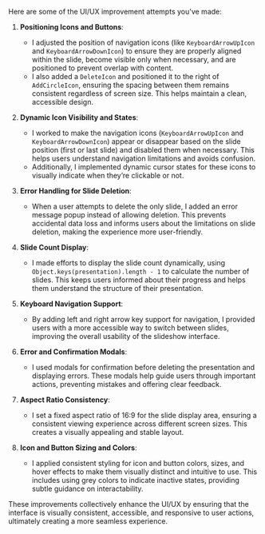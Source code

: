 Here are some of the UI/UX improvement attempts you've made:
1. **Positioning Icons and Buttons**:
   - I adjusted the position of navigation icons (like `KeyboardArrowUpIcon` and `KeyboardArrowDownIcon`) to ensure they are properly aligned within the slide, become visible only when necessary, and are positioned to prevent overlap with content.
   - I also added a `DeleteIcon` and positioned it to the right of `AddCircleIcon`, ensuring the spacing between them remains consistent regardless of screen size. This helps maintain a clean, accessible design.

2. **Dynamic Icon Visibility and States**:
   - I worked to make the navigation icons (`KeyboardArrowUpIcon` and `KeyboardArrowDownIcon`) appear or disappear based on the slide position (first or last slide) and disabled them when necessary. This helps users understand navigation limitations and avoids confusion.
   - Additionally, I implemented dynamic cursor states for these icons to visually indicate when they’re clickable or not.

3. **Error Handling for Slide Deletion**:
   - When a user attempts to delete the only slide, I added an error message popup instead of allowing deletion. This prevents accidental data loss and informs users about the limitations on slide deletion, making the experience more user-friendly.

4. **Slide Count Display**:
   - I made efforts to display the slide count dynamically, using `Object.keys(presentation).length - 1` to calculate the number of slides. This keeps users informed about their progress and helps them understand the structure of their presentation.

5. **Keyboard Navigation Support**:
   - By adding left and right arrow key support for navigation, I provided users with a more accessible way to switch between slides, improving the overall usability of the slideshow interface.

6. **Error and Confirmation Modals**:
   - I used modals for confirmation before deleting the presentation and displaying errors. These modals help guide users through important actions, preventing mistakes and offering clear feedback.

7. **Aspect Ratio Consistency**:
   - I set a fixed aspect ratio of 16:9 for the slide display area, ensuring a consistent viewing experience across different screen sizes. This creates a visually appealing and stable layout.

8. **Icon and Button Sizing and Colors**:
   - I applied consistent styling for icon and button colors, sizes, and hover effects to make them visually distinct and intuitive to use. This includes using grey colors to indicate inactive states, providing subtle guidance on interactability.

These improvements collectively enhance the UI/UX by ensuring that the interface is visually consistent, accessible, and responsive to user actions, ultimately creating a more seamless experience.